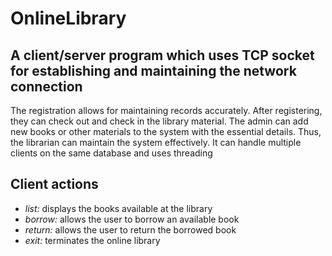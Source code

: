 # OnlineLibrary
## A client/server program which uses TCP socket for establishing and maintaining the network connection

The registration allows for maintaining records accurately. After registering, they can check out and check in the library material. The admin can add new books or other materials to the system with the essential details. Thus, the librarian can maintain the system effectively. It can handle multiple clients on the same database and uses threading
 
## Client actions
* _list:_ displays the books available at the library
* _borrow:_ allows the user to borrow an available book
* _return:_ allows the user to return the borrowed book
* _exit:_ terminates the online library
